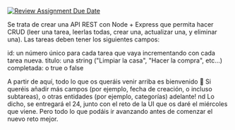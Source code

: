 [![Review Assignment Due Date](https://classroom.github.com/assets/deadline-readme-button-24ddc0f5d75046c5622901739e7c5dd533143b0c8e959d652212380cedb1ea36.svg)](https://classroom.github.com/a/1gq2JVFq)

Se trata de crear una API REST con Node + Express que permita hacer CRUD (leer una tarea, leerlas todas, crear una, actualizar una, y eliminar una). Las tareas deben tener los siguientes campos:

id: un número único para cada tarea que vaya incrementando con cada tarea nueva.
titulo: una string ("Limpiar la casa", "Hacer la compra", etc...)
completada: o true o false

A partir de aquí, todo lo que os queráis venir arriba es bienvenido :slightly_smiling_face: Si queréis añadir más campos (por ejemplo, fecha de creación, o incluso subtareas), o otras entidades (por ejemplo, categorías) adelante!
nd
Lo dicho, se entregará el 24, junto con el reto de la UI que os daré el miércoles que viene. Pero todo lo que podáis ir avanzando antes de comenzar el nuevo reto mejor.